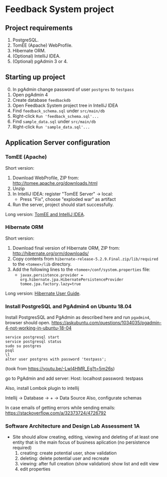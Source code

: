 # Feedback System project
## Project requirements
1. PostgreSQL.
2. TomEE (Apache) WebProfile.
3. Hibernate ORM.
4. (Optional) IntelliJ IDEA.
10. (Optional) pgAdmin 3 or 4.

## Starting up project
0. In pgAdmin change password of user `postgres` to `testpass`
1. Open pgAdmin 4
2. Create database `feedbackdb`
3. Open Feedback System project tree in IntelliJ IDEA
4. Find `feedback_schema.sql` under `src/main/db`
5. Right-click `Run 'feedback_schema.sql'...`
4. Find `sample_data.sql` under `src/main/db`
5. Right-click `Run 'sample_data.sql'...`

## Application Server configuration

### TomEE (Apache)
Short version:
1. Download WebProfile, ZIP from: http://tomee.apache.org/downloads.html
2. Unzip
4. In IntelliJ IDEA: register "TomEE Server" -> local:
    * Press "Fix", choose "exploded war" as artifact
5. Run the server, project should start successfully.

Long version: [TomEE and IntelliJ IDEA](http://tomee.apache.org/tomee-and-intellij.html).

### Hibernate ORM
Short version:
1. Download final version of Hibernate ORM, ZIP from: http://hibernate.org/orm/downloads/
2. Copy contents from `hibernate-release-5.2.9.Final.zip/lib/required` to the `<tomee>/lib` directory.
3. Add the following lines to the `<tomee>/conf/system.properties` file:
    * `javax.persistence.provider = org.hibernate.jpa.HibernatePersistenceProvider
tomee.jpa.factory.lazy=true`

Long version: [Hibernate User Guide](https://docs.jboss.org/hibernate/orm/current/userguide/html_single/Hibernate_User_Guide.html).

### Install PostgreSQL and PgAdmin4 on Ubuntu 18.04
Install PostgresSQL and PgAdmin as described here and run `pgadmin4`, browser should open.
https://askubuntu.com/questions/1034035/pgadmin-4-not-working-in-ubuntu-18-04
```
service postgresql start
service postgresql status
sudo su postgres
psql
\l
alter user postgres with password 'testpass';
```
(took from https://youtu.be/-LwI4HMR_Eg?t=5m26s)

go to PgAdmin and add server:
Host: localhost
password: testpass

Also, install Lombok plugin to intellij

Intellij -> Database -> + -> Data Source
Also, configurate schemas

In case emails of getting errors while sending emails: https://stackoverflow.com/a/32373724/4726792

### Software Architecture and Design Lab Assessment 1A
* Site should allow creating, editing, viewing and deleting of at least one entity that is the main focus of business aplication (no persistence required)
    1. creating: create potential user, show validation
    1. deleting: delete potential user and recreate
    1. viewing: after full creation (show validation) show list and edit view
    1. edit properties



